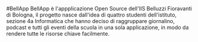#BellApp
BellApp è l'appplicazione Open Source dell'IIS Belluzzi Fioravanti di Bologna, il progetto nasce dall'idea di quattro studenti dell'istituto, sezione 4a Informatica che hanno deciso di raggruppare giornalino, podcast e tutti gli eventi della scuola in una sola applicazione, in modo da rendere tutte le risorse chiave facilmente.

